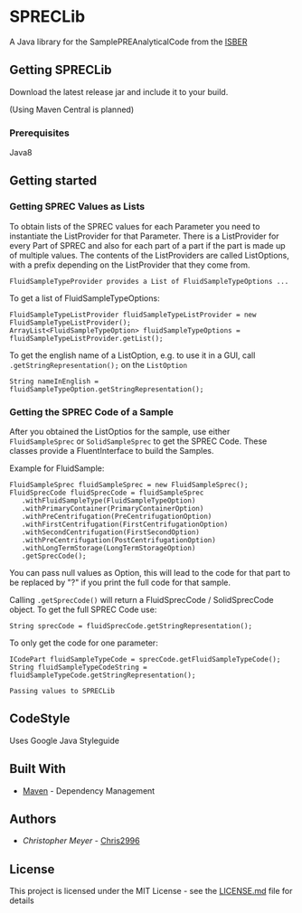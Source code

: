# SPRECLib

A Java library for the SamplePREAnalyticalCode from the [ISBER](https://www.isber.org/page/SPREC?&hhsearchterms=%22sprec%22)


## Getting SPRECLib

Download the latest release jar and include it to your build. 

(Using Maven Central is planned)

### Prerequisites

Java8


## Getting started

### Getting SPREC Values as Lists

To obtain lists of the SPREC values for each Parameter you need to instantiate the ListProvider for that Parameter. There is a ListProvider for every Part of SPREC and also for each part of a part if the part is made up of multiple values. The contents of the ListProviders are called ListOptions, with a prefix depending on the ListProvider that they come from.

```
FluidSampleTypeProvider provides a List of FluidSampleTypeOptions ...
```

To get a list of FluidSampleTypeOptions:

```
FluidSampleTypeListProvider fluidSampleTypeListProvider = new FluidSampleTypeListProvider();
ArrayList<FluidSampleTypeOption> fluidSampleTypeOptions = fluidSampleTypeListProvider.getList();
```

To get the english name of a ListOption, e.g. to use it in a GUI, call ```.getStringRepresentation();``` on the ```ListOption```

```
String nameInEnglish = fluidSampleTypeOption.getStringRepresentation();
```

### Getting the SPREC Code of a Sample

After you obtained the ListOptios for the sample, use either ```FluidSampleSprec``` or ```SolidSampleSprec``` to get the SPREC Code. These classes provide a FluentInterface to build the Samples.

Example for FluidSample:

```
FluidSampleSprec fluidSampleSprec = new FluidSampleSprec();
FluidSprecCode fluidSprecCode = fluidSampleSprec
   .withFluidSampleType(FluidSampleTypeOption)
   .withPrimaryContainer(PrimaryContainerOption)
   .withPreCentrifugation(PreCentrifugationOption)
   .withFirstCentrifugation(FirstCentrifugationOption)
   .withSecondCentrifugation(FirstSecondOption)
   .withPreCentrifugation(PostCentrifugationOption)
   .withLongTermStorage(LongTermStorageOption)
   .getSprecCode();
```
You can pass null values as Option, this will lead to the code for that part to be replaced by "?" if you print the full code for that sample.

Calling ```.getSprecCode()``` will return a FluidSprecCode / SolidSprecCode object. To get the full SPREC Code use:
```
String sprecCode = fluidSprecCode.getStringRepresentation();
```

To only get the code for one parameter:
```
ICodePart fluidSampleTypeCode = sprecCode.getFluidSampleTypeCode();
String fluidSampleTypeCodeString = fluidSampleTypeCode.getStringRepresentation();
```

```Passing values to SPRECLib```

## CodeStyle
Uses Google Java Styleguide


## Built With

* [Maven](https://maven.apache.org/) - Dependency Management 

## Authors

* *Christopher Meyer* - [Chris2996](https://github.com/chris2996)


## License

This project is licensed under the MIT License - see the [LICENSE.md](LICENSE.md) file for details



